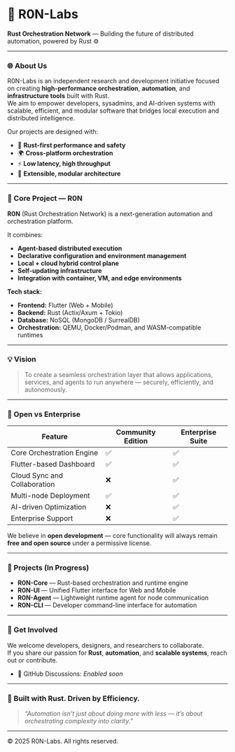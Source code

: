 # 🧠 R0N-Labs

**Rust Orchestration Network** — Building the future of distributed automation, powered by Rust ⚙️

---

### 🌐 About Us

R0N-Labs is an independent research and development initiative focused on creating **high-performance orchestration**, **automation**, and **infrastructure tools** built with Rust.  
We aim to empower developers, sysadmins, and AI-driven systems with scalable, efficient, and modular software that bridges local execution and distributed intelligence.

Our projects are designed with:
- 🦀 **Rust-first performance and safety**
- 🌍 **Cross-platform orchestration**
- ⚡ **Low latency, high throughput**
- 🧩 **Extensible, modular architecture**

---

### 🚀 Core Project — R0N

**R0N** (Rust Orchestration Network) is a next-generation automation and orchestration platform.

It combines:
- **Agent-based distributed execution**
- **Declarative configuration and environment management**
- **Local + cloud hybrid control plane**
- **Self-updating infrastructure**
- **Integration with container, VM, and edge environments**

**Tech stack:**
- **Frontend:** Flutter (Web + Mobile)
- **Backend:** Rust (Actix/Axum + Tokio)
- **Database:** NoSQL (MongoDB / SurrealDB)
- **Orchestration:** QEMU, Docker/Podman, and WASM-compatible runtimes

---

### 💡 Vision

> To create a seamless orchestration layer that allows applications, services, and agents to run anywhere — securely, efficiently, and autonomously.

---

### 🧩 Open vs Enterprise

| Feature | Community Edition | Enterprise Suite |
|----------|-------------------|------------------|
| Core Orchestration Engine | ✅ | ✅ |
| Flutter-based Dashboard | ✅ | ✅ |
| Cloud Sync and Collaboration | ❌ | ✅ |
| Multi-node Deployment | ✅ | ✅ |
| AI-driven Optimization | ❌ | ✅ |
| Enterprise Support | ❌ | ✅ |

We believe in **open development** — core functionality will always remain **free and open source** under a permissive license.

---

### 🧱 Projects (In Progress)

- **R0N-Core** — Rust-based orchestration and runtime engine  
- **R0N-UI** — Unified Flutter interface for Web and Mobile  
- **R0N-Agent** — Lightweight runtime agent for node communication  
- **R0N-CLI** — Developer command-line interface for automation  

---

### 🤝 Get Involved

We welcome developers, designers, and researchers to collaborate.  
If you share our passion for **Rust**, **automation**, and **scalable systems**, reach out or contribute.

- 🧭 GitHub Discussions: _Enabled soon_

---

### 🦀 Built with Rust. Driven by Efficiency.

> _“Automation isn’t just about doing more with less — it’s about orchestrating complexity into clarity.”_

---

© 2025 R0N-Labs. All rights reserved.
